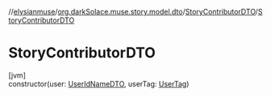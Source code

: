//[elysianmuse](../../../index.md)/[org.darkSolace.muse.story.model.dto](../index.md)/[StoryContributorDTO](index.md)/[StoryContributorDTO](-story-contributor-d-t-o.md)

# StoryContributorDTO

[jvm]\
constructor(user: [UserIdNameDTO](../../org.darkSolace.muse.user.model.dto/-user-id-name-d-t-o/index.md), userTag: [UserTag](../../org.darkSolace.muse.user.model/-user-tag/index.md))

